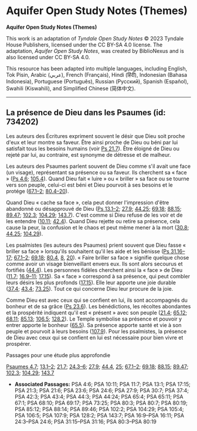 # Aquifer Open Study Notes (Themes)

**Aquifer Open Study Notes (Themes)**

This work is an adaptation of *Tyndale Open Study Notes* © 2023 Tyndale House Publishers, licensed under the CC BY\-SA 4\.0 license. The adaptation, *Aquifer Open Study Notes*, was created by BiblioNexus and is also licensed under CC BY\-SA 4\.0\.

This resource has been adapted into multiple languages, including English, Tok Pisin, Arabic (عربي), French (Français), Hindi (हिंदी), Indonesian (Bahasa Indonesia), Portuguese (Português), Russian (Русский), Spanish (Español), Swahili (Kiswahili), and Simplified Chinese (简体中文).



--------------------------------

## La présence de Dieu dans les Psaumes (id: 734202)

Les auteurs des Écritures expriment souvent le désir que Dieu soit proche d'eux et leur montre sa faveur. Être ainsi proche de Dieu ou béni par lui satisfait tous les besoins humains (voir [Ps 21\.7](https://ref.ly/Ps21:6)). Être éloigné de Dieu ou rejeté par lui, au contraire, est synonyme de détresse et de malheur.

Les auteurs des Psaumes parlent souvent de Dieu comme s'il avait une face (un visage), représentant sa présence ou sa faveur. Ils cherchent sa « face » ([Ps 4\.6](https://ref.ly/Ps24:6); [105\.4](https://ref.ly/Ps105:4)). Quand Dieu fait « luire » ou « briller » sa face ou se tourne vers son peuple, celui\-ci est béni et Dieu pourvoit à ses besoins et le protége ([67\.1–2](https://ref.ly/Ps67:1); [80\.4–20](https://ref.ly/Ps80:3-Ps80:19)).

Quand Dieu « cache sa face », cela peut donner l'impression d'être abandonné ou désapprouvé de Dieu ([Ps 13\.1–2](https://ref.ly/Ps13:1); [27\.9](https://ref.ly/Ps27:9); [44\.25](https://ref.ly/Ps44:24); [69\.18](https://ref.ly/Ps69:17); [88\.15](https://ref.ly/Ps88:14); [89\.47](https://ref.ly/Ps89:46); [102\.3](https://ref.ly/Ps102:2); [104\.29](https://ref.ly/Ps104:29); [143\.7](https://ref.ly/Ps143:7)). C'est comme si Dieu refuse de les voir et de les entendre ([10\.11](https://ref.ly/Ps10:11); [42\.4](https://ref.ly/Ps42:3)). Quand Dieu rejette ou retire sa présence, cela cause la peur, la confusion et le chaos et peut même mener à la mort ([30\.8](https://ref.ly/Ps30:7); [44\.25](https://ref.ly/Ps44:24); [104\.29](https://ref.ly/Ps104:29)).

Les psalmistes (les auteurs des Psaumes) prient souvent que Dieu fasse « briller sa face » lorsqu'ils souhaitent qu'il les aide et les bénisse ([Ps 31\.16–17](https://ref.ly/Ps31:15-Ps31:16); [67\.1–2](https://ref.ly/Ps67:1); [69\.18](https://ref.ly/Ps69:17); [80\.4](https://ref.ly/Ps80:3), [8](https://ref.ly/Ps80:7), [20](https://ref.ly/Ps80:19)). « Faire briller sa face » signifie quelque chose comme avoir un visage bienveillant envers eux. Ils sont alors secourus et fortifiés ([44\.4](https://ref.ly/Ps44:3)). Les personnes fidèles cherchent ainsi la « face » de Dieu ([11\.7](https://ref.ly/Ps11:7); [16\.9–11](https://ref.ly/Ps16:9-Ps16:11); [17\.15](https://ref.ly/Ps17:15)). Sa « face » correspond à sa présence, qui peut combler leurs désirs les plus profonds ([17\.15](https://ref.ly/Ps17:15)). Elle leur apporte une joie durable ([37\.4](https://ref.ly/Ps37:4); [43\.4](https://ref.ly/Ps43:4); [73\.25](https://ref.ly/Ps73:25)). Tout ce qui concerne Dieu leur procure de la joie.

Comme Dieu est avec ceux qui se confient en lui, ils sont accompagnés du bonheur et de sa grâce ([Ps 23\.6](https://ref.ly/Ps23:6)). Les bénédictions, les récoltes abondantes et la prospérité indiquent qu'il est « présent » avec son peuple ([21\.4](https://ref.ly/Ps21:3); [65\.12](https://ref.ly/Ps65:11); [68\.11](https://ref.ly/Ps68:10); [85\.13](https://ref.ly/Ps85:12); [106\.5](https://ref.ly/Ps106:5); [128\.2](https://ref.ly/Ps128:2)). Le Temple symbolise sa présence et pouvoir y entrer apporte le bonheur ([65\.5](https://ref.ly/Ps65:4)). Sa présence apporte santé et vie à son peuple et pourvoit à leurs besoins ([107\.9](https://ref.ly/Ps107:9)). Pour les psalmistes, la présence de Dieu avec ceux qui se confient en lui est nécessaire pour bien vivre et prospérer.

Passages pour une étude plus approfondie

[Psaumes 4\.7](https://ref.ly/Ps4:6); [13\.1–2](https://ref.ly/Ps13:1); [21\.7](https://ref.ly/Ps21:6); [24\.3–6](https://ref.ly/Ps24:3-Ps24:6); [27\.9](https://ref.ly/Ps27:9); [44\.4](https://ref.ly/Ps44:3), [25](https://ref.ly/Ps44:24); [67\.1–2](https://ref.ly/Ps67:1); [69\.18](https://ref.ly/Ps69:17); [88\.15](https://ref.ly/Ps88:14); [89\.47](https://ref.ly/Ps89:46); [102\.3](https://ref.ly/Ps102:2); [104\.29](https://ref.ly/Ps104:29); [143\.7](https://ref.ly/Ps143:7)

* **Associated Passages:** PSA 4:6; PSA 10:11; PSA 11:7; PSA 13:1; PSA 17:15; PSA 21:3; PSA 21:6; PSA 23:6; PSA 24:6; PSA 27:9; PSA 30:7; PSA 37:4; PSA 42:3; PSA 43:4; PSA 44:3; PSA 44:24; PSA 65:4; PSA 65:11; PSA 67:1; PSA 68:10; PSA 69:17; PSA 73:25; PSA 80:3; PSA 80:7; PSA 80:19; PSA 85:12; PSA 88:14; PSA 89:46; PSA 102:2; PSA 104:29; PSA 105:4; PSA 106:5; PSA 107:9; PSA 128:2; PSA 143:7; PSA 16:9–PSA 16:11; PSA 24:3–PSA 24:6; PSA 31:15–PSA 31:16; PSA 80:3–PSA 80:19

